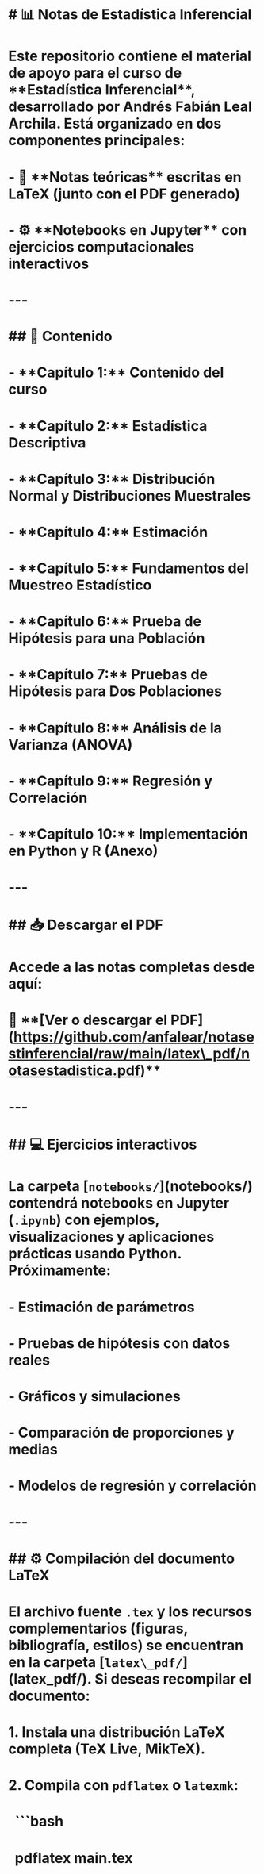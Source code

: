 # \# 📊 Notas de Estadística Inferencial

# 

# Este repositorio contiene el material de apoyo para el curso de \*\*Estadística Inferencial\*\*, desarrollado por Andrés Fabián Leal Archila. Está organizado en dos componentes principales:

# 

# \- 📘 \*\*Notas teóricas\*\* escritas en LaTeX (junto con el PDF generado)

# \- ⚙️ \*\*Notebooks en Jupyter\*\* con ejercicios computacionales interactivos

# 

# ---

# 

# \## 📄 Contenido

# 

# \- \*\*Capítulo 1:\*\* Contenido del curso  

# \- \*\*Capítulo 2:\*\* Estadística Descriptiva  

# \- \*\*Capítulo 3:\*\* Distribución Normal y Distribuciones Muestrales  

# \- \*\*Capítulo 4:\*\* Estimación  

# \- \*\*Capítulo 5:\*\* Fundamentos del Muestreo Estadístico  

# \- \*\*Capítulo 6:\*\* Prueba de Hipótesis para una Población  

# \- \*\*Capítulo 7:\*\* Pruebas de Hipótesis para Dos Poblaciones  

# \- \*\*Capítulo 8:\*\* Análisis de la Varianza (ANOVA)  

# \- \*\*Capítulo 9:\*\* Regresión y Correlación  

# \- \*\*Capítulo 10:\*\* Implementación en Python y R (Anexo)

# 

# ---

# 

# \## 📥 Descargar el PDF

# 

# Accede a las notas completas desde aquí:  

# 📘 \*\*\[Ver o descargar el PDF](https://github.com/anfalear/notasestinferencial/raw/main/latex\_pdf/notasestadistica.pdf)\*\*

# 

# ---

# 

# \## 💻 Ejercicios interactivos

# 

# La carpeta \[`notebooks/`](notebooks/) contendrá notebooks en Jupyter (`.ipynb`) con ejemplos, visualizaciones y aplicaciones prácticas usando Python. Próximamente:

# 

# \- Estimación de parámetros

# \- Pruebas de hipótesis con datos reales

# \- Gráficos y simulaciones

# \- Comparación de proporciones y medias

# \- Modelos de regresión y correlación

# 

# ---

# 

# \## ⚙️ Compilación del documento LaTeX

# 

# El archivo fuente `.tex` y los recursos complementarios (figuras, bibliografía, estilos) se encuentran en la carpeta \[`latex\_pdf/`](latex\_pdf/). Si deseas recompilar el documento:

# 

# 1\. Instala una distribución LaTeX completa (TeX Live, MikTeX).

# 2\. Compila con `pdflatex` o `latexmk`:

# &nbsp;  ```bash

# &nbsp;  pdflatex main.tex

